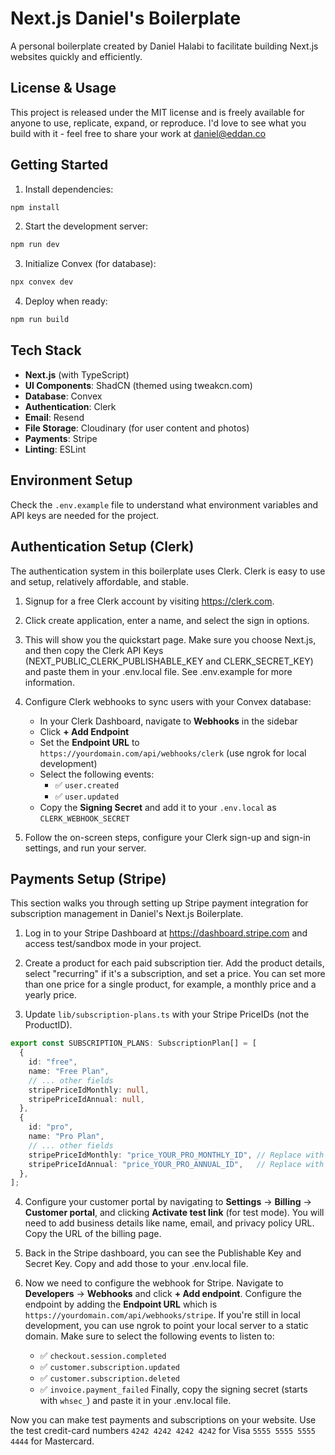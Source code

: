 # Next.js Daniel's Boilerplate

A personal boilerplate created by Daniel Halabi to facilitate building Next.js websites quickly and efficiently.

## License & Usage

This project is released under the MIT license and is freely available for anyone to use, replicate, expand, or reproduce. I'd love to see what you build with it - feel free to share your work at daniel@eddan.co

## Getting Started

1. Install dependencies:
```bash
npm install
```

2. Start the development server:
```bash
npm run dev
```

3. Initialize Convex (for database):
```bash
npx convex dev
```

4. Deploy when ready:
```bash
npm run build
```

## Tech Stack

- **Next.js** (with TypeScript)
- **UI Components**: ShadCN (themed using tweakcn.com)
- **Database**: Convex
- **Authentication**: Clerk
- **Email**: Resend
- **File Storage**: Cloudinary (for user content and photos)
- **Payments**: Stripe
- **Linting**: ESLint

## Environment Setup

Check the `.env.example` file to understand what environment variables and API keys are needed for the project.

## Authentication Setup (Clerk)

The authentication system in this boilerplate uses Clerk. Clerk is easy to use and setup, relatively affordable, and stable. 

1. Signup for a free Clerk account by visiting https://clerk.com.

2. Click create application, enter a name, and select the sign in options.

3. This will show you the quickstart page. Make sure you choose Next.js, and then copy the Clerk API Keys (NEXT_PUBLIC_CLERK_PUBLISHABLE_KEY and CLERK_SECRET_KEY) and paste them in your .env.local file. See .env.example for more information.

4. Configure Clerk webhooks to sync users with your Convex database:
   - In your Clerk Dashboard, navigate to **Webhooks** in the sidebar
   - Click **+ Add Endpoint**
   - Set the **Endpoint URL** to `https://yourdomain.com/api/webhooks/clerk` (use ngrok for local development)
   - Select the following events:
     - ✅ `user.created`
     - ✅ `user.updated`
   - Copy the **Signing Secret** and add it to your `.env.local` as `CLERK_WEBHOOK_SECRET`

5. Follow the on-screen steps, configure your Clerk sign-up and sign-in settings, and run your server.

## Payments Setup (Stripe)

This section walks you through setting up Stripe payment integration for subscription management in Daniel's Next.js Boilerplate.

1. Log in to your Stripe Dashboard at https://dashboard.stripe.com and access test/sandbox mode in your project.

2. Create a product for each paid subscription tier. Add the product details, select "recurring" if it's a subscription, and set a price. You can set more than one price for a single product, for example, a monthly price and a yearly price.

3. Update `lib/subscription-plans.ts` with your Stripe PriceIDs (not the ProductID). 
```typescript
export const SUBSCRIPTION_PLANS: SubscriptionPlan[] = [
  {
    id: "free",
    name: "Free Plan",
    // ... other fields
    stripePriceIdMonthly: null,
    stripePriceIdAnnual: null,
  },
  {
    id: "pro",
    name: "Pro Plan",
    // ... other fields
    stripePriceIdMonthly: "price_YOUR_PRO_MONTHLY_ID", // Replace with your Price ID
    stripePriceIdAnnual: "price_YOUR_PRO_ANNUAL_ID",   // Replace with your Price ID
  },
];
```

4. Configure your customer portal by navigating to **Settings** → **Billing** → **Customer portal**, and clicking **Activate test link** (for test mode). You will need to add business details like name, email, and privacy policy URL. Copy the URL of the billing page.

5. Back in the Stripe dashboard, you can see the Publishable Key and Secret Key. Copy and add those to your .env.local file. 

6. Now we need to configure the webhook for Stripe. Navigate to **Developers** → **Webhooks** and click **+ Add endpoint**. Configure the endpoint by adding the **Endpoint URL** which is `https://yourdomain.com/api/webhooks/stripe`. If you're still in local development, you can use ngrok to point your local server to a static domain. Make sure to select the following events to listen to:
   - ✅ `checkout.session.completed`
   - ✅ `customer.subscription.updated`
   - ✅ `customer.subscription.deleted`
   - ✅ `invoice.payment_failed`
Finally, copy the signing secret (starts with `whsec_`) and paste it in your .env.local file. 

Now you can make test payments and subscriptions on your website. Use the test credit-card numbers `4242 4242 4242 4242` for Visa `5555 5555 5555 4444` for Mastercard.